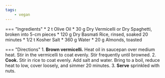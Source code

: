 ```yaml
---
tags:
    - vegan
---
```

=== "Ingredients"
    * 2 t Olive Oil
    * 30 g Dry Vermicelli or Dry Spaghetti, broken into 5-cm pieces
    * 120 g Dry Basmati Rice, rinsed, soaked 20 minutes
    * 1/2 t Kosher Salt
    * 360 g Water
    * 20 g Almonds, toasted

=== "Directions"
    1. **Brown vermicelli.** Heat oil in saucepan over medium heat. Stir in the vermicelli to coat evenly. Stir frequently until browned.
    2. **Cook.** Stir in rice to coat evenly. Add salt and water. Bring to a boil, reduce heat to low, cover loosely, and simmer 20 minutes.
    3. **Serve** sprinkled with nuts.

[^tariq]:
    Tariq. ["Traditional Lebanese Rice with Vermicelli."](https://www.cheftariq.com/recipe/lebanese-rice/) _Chef Tariq._ 10 August 2020.
[^mitzewich]:
    Mitzewich, John. ["Chicken Rice-a-Roni – Not Actually the San Francisco Treat."](https://foodwishes.blogspot.com/2022/01/chicken-rice-roni-not-actually-san.html) *Food Wishes.* 20 January 2022.
